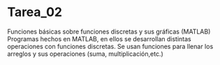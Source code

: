 # Tarea_02
Funciones básicas sobre funciones discretas y sus gráficas (MATLAB)
Programas hechos en MATLAB, en ellos se desarrollan distintas operaciones con funciones discretas. 
Se usan funciones para llenar los arreglos y sus operaciones 
(suma, multiplicación,etc.)
